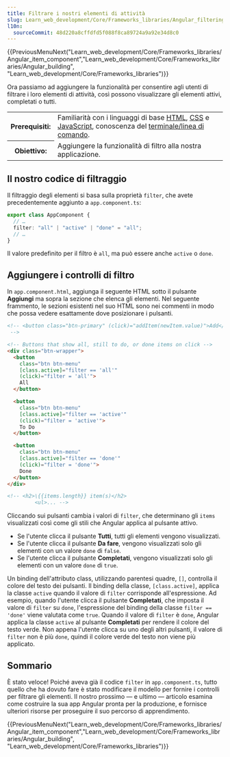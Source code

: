 ```yaml
---
title: Filtrare i nostri elementi di attività
slug: Learn_web_development/Core/Frameworks_libraries/Angular_filtering
l10n:
  sourceCommit: 48d220a8cffdfd5f088f8ca89724a9a92e34d8c0
---
```


{{PreviousMenuNext("Learn_web_development/Core/Frameworks_libraries/Angular_item_component","Learn_web_development/Core/Frameworks_libraries/Angular_building", "Learn_web_development/Core/Frameworks_libraries")}}

Ora passiamo ad aggiungere la funzionalità per consentire agli utenti di filtrare i loro elementi di attività, così possono visualizzare gli elementi attivi, completati o tutti.

<table>
  <tbody>
    <tr>
      <th scope="row">Prerequisiti:</th>
      <td>
        Familiarità con i linguaggi di base <a href="/it/docs/Learn_web_development/Core/Structuring_content">HTML</a>,
        <a href="/it/docs/Learn_web_development/Core/Styling_basics">CSS</a> e
        <a href="/it/docs/Learn_web_development/Core/Scripting">JavaScript</a>,
        conoscenza del
        <a
          href="/it/docs/Learn_web_development/Getting_started/Environment_setup/Command_line"
          >terminale/linea di comando</a
        >.
      </td>
    </tr>
    <tr>
      <th scope="row">Obiettivo:</th>
      <td>Aggiungere la funzionalità di filtro alla nostra applicazione.</td>
    </tr>
  </tbody>
</table>

## Il nostro codice di filtraggio

Il filtraggio degli elementi si basa sulla proprietà `filter`, che avete precedentemente aggiunto a `app.component.ts`:

```ts
export class AppComponent {
  // …
  filter: "all" | "active" | "done" = "all";
  // …
}
```

Il valore predefinito per il filtro è `all`, ma può essere anche `active` o `done`.

## Aggiungere i controlli di filtro

In `app.component.html`, aggiunga il seguente HTML sotto il pulsante **Aggiungi** ma sopra la sezione che elenca gli elementi. Nel seguente frammento, le sezioni esistenti nel suo HTML sono nei commenti in modo che possa vedere esattamente dove posizionare i pulsanti.

```html
<!-- <button class="btn-primary" (click)="addItem(newItem.value)">Add</button>
 -->

<!-- Buttons that show all, still to do, or done items on click -->
<div class="btn-wrapper">
  <button
    class="btn btn-menu"
    [class.active]="filter == 'all'"
    (click)="filter = 'all'">
    All
  </button>

  <button
    class="btn btn-menu"
    [class.active]="filter == 'active'"
    (click)="filter = 'active'">
    To Do
  </button>

  <button
    class="btn btn-menu"
    [class.active]="filter == 'done'"
    (click)="filter = 'done'">
    Done
  </button>
</div>

<!-- <h2>\{{items.length}} item(s)</h2>
         <ul>... -->
```

Cliccando sui pulsanti cambia i valori di `filter`, che determinano gli `items` visualizzati così come gli stili che Angular applica al pulsante attivo.

- Se l'utente clicca il pulsante **Tutti**, tutti gli elementi vengono visualizzati.
- Se l'utente clicca il pulsante **Da fare**, vengono visualizzati solo gli elementi con un valore `done` di `false`.
- Se l'utente clicca il pulsante **Completati**, vengono visualizzati solo gli elementi con un valore `done` di `true`.

Un binding dell'attributo class, utilizzando parentesi quadre, `[]`, controlla il colore del testo dei pulsanti.
Il binding della classe, `[class.active]`, applica la classe `active` quando il valore di `filter` corrisponde all'espressione.
Ad esempio, quando l'utente clicca il pulsante **Completati**, che imposta il valore di `filter` su `done`, l'espressione del binding della classe `filter == 'done'` viene valutata come `true`.
Quando il valore di `filter` è `done`, Angular applica la classe `active` al pulsante **Completati** per rendere il colore del testo verde.
Non appena l'utente clicca su uno degli altri pulsanti, il valore di `filter` non è più `done`, quindi il colore verde del testo non viene più applicato.

## Sommario

È stato veloce! Poiché aveva già il codice `filter` in `app.component.ts`, tutto quello che ha dovuto fare è stato modificare il modello per fornire i controlli per filtrare gli elementi. Il nostro prossimo — e ultimo — articolo esamina come costruire la sua app Angular pronta per la produzione, e fornisce ulteriori risorse per proseguire il suo percorso di apprendimento.

{{PreviousMenuNext("Learn_web_development/Core/Frameworks_libraries/Angular_item_component","Learn_web_development/Core/Frameworks_libraries/Angular_building", "Learn_web_development/Core/Frameworks_libraries")}}
